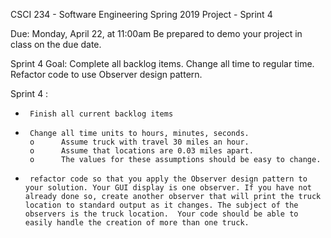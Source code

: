 CSCI 234 - Software Engineering
Spring 2019
Project - Sprint 4

Due: Monday, April 22, at 11:00am
Be prepared to demo your project in class on the due date.

Sprint 4 Goal: Complete all backlog items. Change all time to regular time. Refactor code to use Observer design pattern.

Sprint 4 :
-      Finish all current backlog items

-      Change all time units to hours, minutes, seconds. 
       o      Assume truck with travel 30 miles an hour. 
       o      Assume that locations are 0.03 miles apart.
       o      The values for these assumptions should be easy to change.

-      refactor code so that you apply the Observer design pattern to your solution. Your GUI display is one observer. If you have not already done so, create another observer that will print the truck location to standard output as it changes. The subject of the observers is the truck location.  Your code should be able to easily handle the creation of more than one truck. 
